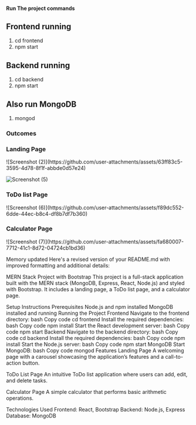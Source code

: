 #### Run The project commands ###


## Frontend running 
1. cd frontend
2. npm start

## Backend running 
1. cd backend
2. npm start

## Also run MongoDB
1. mongod

### Outcomes
<h3>Landing Page</h3>
![Screenshot (2)](https://github.com/user-attachments/assets/63ff83c5-3595-4d78-8f1f-abbde0d57e24)

![Screenshot (5)](https://github.com/user-attachments/assets/f66e0f25-d877-4ce4-94fd-3953eb2354d6)

<h3>ToDo list Page</h3>
![Screenshot (6)](https://github.com/user-attachments/assets/f89dc552-6dde-44ec-b8c4-df8b7df7b360)

<h3>Calculator Page</h3>
![Screenshot (7)](https://github.com/user-attachments/assets/fa680007-7712-41c1-8d72-04724cb1bd36)



Memory updated
Here's a revised version of your README.md with improved formatting and additional details:

MERN Stack Project with Bootstrap
This project is a full-stack application built with the MERN stack (MongoDB, Express, React, Node.js) and styled with Bootstrap. It includes a landing page, a ToDo list page, and a calculator page.

Setup Instructions
Prerequisites
Node.js and npm installed
MongoDB installed and running
Running the Project
Frontend
Navigate to the frontend directory:
bash
Copy code
cd frontend
Install the required dependencies:
bash
Copy code
npm install
Start the React development server:
bash
Copy code
npm start
Backend
Navigate to the backend directory:
bash
Copy code
cd backend
Install the required dependencies:
bash
Copy code
npm install
Start the Node.js server:
bash
Copy code
npm start
MongoDB
Start MongoDB:
bash
Copy code
mongod
Features
Landing Page
A welcoming page with a carousel showcasing the application’s features and a call-to-action button.



ToDo List Page
An intuitive ToDo list application where users can add, edit, and delete tasks.



Calculator Page
A simple calculator that performs basic arithmetic operations.



Technologies Used
Frontend: React, Bootstrap
Backend: Node.js, Express
Database: MongoDB
